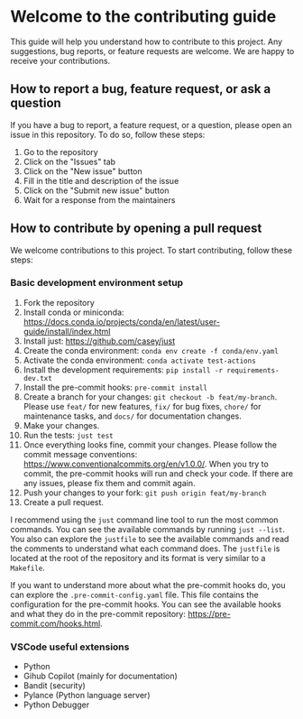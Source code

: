 # Welcome to the contributing guide

This guide will help you understand how to contribute to this project. Any suggestions, bug reports, or feature requests are welcome. We are happy to receive your contributions.

## How to report a bug, feature request, or ask a question

If you have a bug to report, a feature request, or a question, please open an issue in this repository. To do so, follow these steps:

1. Go to the repository
2. Click on the "Issues" tab
3. Click on the "New issue" button
4. Fill in the title and description of the issue
5. Click on the "Submit new issue" button
6. Wait for a response from the maintainers

## How to contribute by opening a pull request

We welcome contributions to this project. To start contributing, follow these steps:

### Basic development environment setup

1. Fork the repository
2. Install conda or miniconda: https://docs.conda.io/projects/conda/en/latest/user-guide/install/index.html
3. Install just: https://github.com/casey/just
4. Create the conda environment: `conda env create -f conda/env.yaml`
5. Activate the conda environment: `conda activate test-actions`
6. Install the development requirements: `pip install -r requirements-dev.txt`
7. Install the pre-commit hooks: `pre-commit install`
8. Create a branch for your changes: `git checkout -b feat/my-branch`. Please use `feat/` for new features, `fix/` for bug fixes, `chore/` for maintenance tasks, and `docs/` for documentation changes.
9. Make your changes.
10. Run the tests: `just test`
11. Once everything looks fine, commit your changes. Please follow the commit message conventions: https://www.conventionalcommits.org/en/v1.0.0/. When you try to commit, the pre-commit hooks will run and check your code. If there are any issues, please fix them and commit again.
12. Push your changes to your fork: `git push origin feat/my-branch`
13. Create a pull request.


I recommend using the `just` command line tool to run the most common commands. You can see the available commands by running `just --list`.
You also can explore the `justfile` to see the available commands and read the comments to understand what each command does. The `justfile` is located at the root of the repository and its format is very similar to a `Makefile`.

If you want to understand more about what the pre-commit hooks do, you can explore the `.pre-commit-config.yaml` file. This file contains the configuration for the pre-commit hooks. You can see the available hooks and what they do in the pre-commit repository: https://pre-commit.com/hooks.html.

### VSCode useful extensions

- Python
- Gihub Copilot (mainly for documentation)
- Bandit (security)
- Pylance (Python language server)
- Python Debugger
